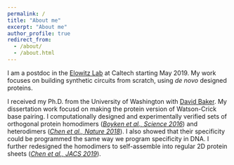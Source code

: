 ```yaml
---
permalink: /
title: "About me"
excerpt: "About me"
author_profile: true
redirect_from: 
  - /about/
  - /about.html
---
```


I am a postdoc in the [Elowitz Lab](http://www.elowitz.caltech.edu/) at Caltech starting May 2019. My work focuses on building synthetic circuits from scratch, using _de novo_ designed proteins.

I received my Ph.D. from the University of Washington with [David Baker](https://www.bakerlab.org/). My dissertation work focusd on making the protein version of Watson-Crick base pairing. I computationally designed and experimentally verified sets of orthogonal protein homodimers ([_Boyken et al., Science 2016_](/files/2016science.pdf)) and heterodimers ([_Chen et al., Nature 2018_](/files/2018nature.pdf)). I also showed that their specificity could be programmed the same way we program specificity in DNA. I further redesigned the homodimers to self-assemble into regular 2D protein sheets ([_Chen et al., JACS 2019_](/files/2019jacs.pdf)). 
